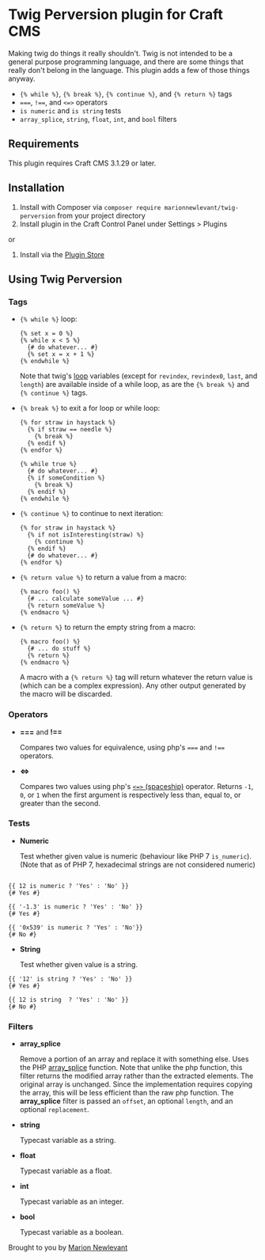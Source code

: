 # Twig Perversion plugin for Craft CMS

Making twig do things it really shouldn&#39;t. Twig is not intended to be a general purpose programming language, and there are some things that really don't belong in the language. This plugin adds a few of those things anyway.

- `{% while %}`, `{% break %}`, `{% continue %}`, and `{% return %}` tags
- `===`, `!==`, and `<=>` operators
- `is numeric` and `is string` tests
- `array_splice`, `string`, `float`, `int`, and `bool` filters

## Requirements

This plugin requires Craft CMS 3.1.29 or later.

## Installation

1. Install with Composer via `composer require marionnewlevant/twig-perversion` from your project directory
2. Install plugin in the Craft Control Panel under Settings > Plugins

or

1. Install via the [Plugin Store](https://plugins.craftcms.com/twig-perversion)

## Using Twig Perversion

### Tags

- `{% while %}` loop:

  ```Twig
  {% set x = 0 %}
  {% while x < 5 %}
    {# do whatever... #}
    {% set x = x + 1 %}
  {% endwhile %}
  ```

  Note that twig's [loop](https://twig.symfony.com/doc/2.x/tags/for.html#the-loop-variable) variables (except for `revindex`, `revindex0`, `last`, and `length`) are available inside of a while loop, as are the `{% break %}` and `{% continue %}` tags.

- `{% break %}` to exit a for loop or while loop:

  ```Twig
  {% for straw in haystack %}
    {% if straw == needle %}
      {% break %}
    {% endif %}
  {% endfor %}

  {% while true %}
    {# do whatever... #}
    {% if someCondition %}
      {% break %}
    {% endif %}
  {% endwhile %}
  ```

- `{% continue %}` to continue to next iteration:

  ```Twig
  {% for straw in haystack %}
    {% if not isInteresting(straw) %}
      {% continue %}
    {% endif %}
    {# do whatever... #}
  {% endfor %}
  ```

- `{% return value %}` to return a value from a macro:

  ```Twig
  {% macro foo() %}
    {# ... calculate someValue ... #}
    {% return someValue %}
  {% endmacro %}
  ```

- `{% return %}` to return the empty string from a macro:

  ```Twig
  {% macro foo() %}
    {# ... do stuff %}
    {% return %}
  {% endmacro %}
  ```

  A macro with a `{% return %}` tag will return whatever the return value is (which can be a complex expression). Any other output generated by the macro will be discarded.

### Operators
- **===** and **!==**

  Compares two values for equivalence, using php's `===` and `!==` operators.

- **&lt;=&gt;**

  Compares two values using php's [`<=>` (spaceship)](http://php.net/manual/en/migration70.new-features.php#migration70.new-features.spaceship-op) operator. Returns `-1`, `0`, or `1` when the first argument is respectively less than, equal to, or greater than the second.

### Tests
- **Numeric**

  Test whether given value is numeric (behaviour like PHP 7 `is_numeric`). (Note that as of PHP 7, hexadecimal strings are not considered numeric)


```Twig

{{ 12 is numeric ? 'Yes' : 'No' }}
{# Yes #}

{{ '-1.3' is numeric ? 'Yes' : 'No' }}
{# Yes #}

{{ '0x539' is numeric ? 'Yes' : 'No'}}
{# No #}
```

- **String**

  Test whether given value is a string.
  
```Twig
{{ '12' is string ? 'Yes' : 'No' }}
{# Yes #}

{{ 12 is string  ? 'Yes' : 'No' }}
{# No #}
```


### Filters
- **array_splice**

  Remove a portion of an array and replace it with something else. Uses the PHP [array_splice](http://php.net/manual/en/function.array-splice.php) function. Note that unlike the php function, this filter returns the modified array rather than the extracted elements. The original array is unchanged. Since the implementation requires copying the array, this will be less efficient than the raw php function. The **array_splice** filter is passed an `offset`, an optional `length`, and an optional `replacement`.

- **string**

  Typecast variable as a string.

- **float**

  Typecast variable as a float.

- **int**

  Typecast variable as an integer.

- **bool**

  Typecast variable as a boolean.

Brought to you by [Marion Newlevant](http://marion.newlevant.com)
